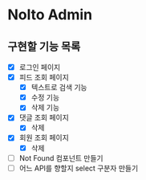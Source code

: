 # Nolto Admin

## 구현할 기능 목록
- [x] 로그인 페이지
- [x] 피드 조회 페이지
    - [x] 텍스트로 검색 기능
    - [x] 수정 기능
    - [x] 삭제 기능
- [x] 댓글 조회 페이지
    - [x] 삭제
- [x] 회원 조회 페이지
    - [x] 삭제
- [ ] Not Found 컴포넌트 만들기
- [ ] 어느 API를 향할지 select 구분자 만들기
